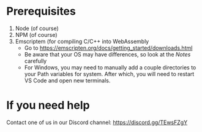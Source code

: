 # Prerequisites
1. Node (of course)
2. NPM (of course)
3. Emscriptem (for compiling C/C++ into WebAssembly
   * Go to https://emscripten.org/docs/getting_started/downloads.html
   * Be aware that your OS may have differences, so look at the *Notes* carefully
   * For Windows, you may need to manually add a couple directories to your Path variables for system. After which, you will need to restart VS Code and open new terminals.

# If you need help
Contact one of us in our Discord channel:
https://discord.gg/TEwsFZgY
